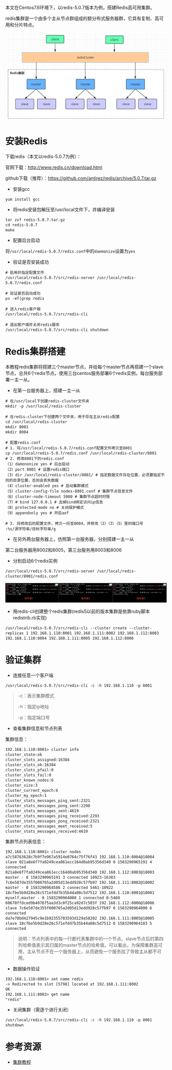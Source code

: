 本文在Centos7.6环境下，以redis-5.0.7版本为例，搭建Redis高可用集群。

redis集群是一个由多个主从节点群组成的额分布式服务器群，它具有复制、高可用和分片特点。

![redis集群](assets/redis集群.png)

# 安装Redis

下载redis（本文以redis-5.0.7为例）：

官网下载：http://www.redis.cn/download.html

github下载（推荐）：https://github.com/antirez/redis/archive/5.0.7.tar.gz

- 安装gcc

```shell
yum install gcc
```

- 将redis安装包解压至/usr/local文件下，并编译安装

```shell
tar zxf redis-5.0.7.tar.gz
cd redis-5.0.7
make
```

- 配置后台启动

将`/usr/local/redis-5.0.7/redis.conf`中的`daemonize`设置为`yes`

- 验证是否安装成功

```shell
# 启用并指定配置文件
/usr/local/redis-5.0.7/src/redis-server /usr/local/redis-5.0.7/redis.conf

# 验证是否启动成功
ps -ef|grep redis

# 进入redis客户端
/usr/local/redis-5.0.7/src/redis-cli

# 退出客户端并关闭redis服务
/usr/local/redis-5.0.7/src/redis-cli shutdown
```

# Redis集群搭建

本教程redis集群将搭建三个master节点，并给每个master节点再搭建一个slave节点，总共6个redis节点。使用三台centos服务部署6个redis实例，每台服务部署一主一从。

- 在第一台服务器上，搭建一主一从

```shell
# 在/usr/local下创建redis-cluster文件夹
mkdir -p /usr/local/redis-cluster

# 在redis-cluster下创建两个文件夹，用于存在主从redis配置
cd /usr/local/redis-cluster
mkdir 8001
mkdir 8004

# 配置redis.conf
# 1. 将/usr/local/redis-5.0.7/redis.conf配置文件拷贝至8001
cp /usr/local/redis-5.0.7/redis.conf /usr/local/redis-cluster/8001
# 2. 修改8001下的redis.conf
（1）damononize yes # 后台启动
（2）port 8001 # 设置redis端口
（3）dir /usr/local/redis-cluster/8001/ # 指定数据文件存在位置，必须要指定不同的目录位置，否则会丢失数据
（4）cluster-enabled yes # 启动集群模式
（5）cluster-config-file nodes-8001.conf # 集群节点信息文件
（6）cluster-node-timeout 5000 # 集群节点超时时限
（7）# bind 127.0.0.1 # 去掉bind绑定访问ip信息
（8）protected-mode no # 关闭保护模式
（9）appendonly yes # 开启aof

# 3. 将修改后的配置文件，拷贝一份至8004，并修改（2）（3）（5）里的端口号
:%s/源字符串/目标字符串/g
```

- 在另外两台服务器上，仿照第一台服务器，分别搭建一主一从

第二台服务器用8002和8005，第三台服务用8003和8006


- 分别启动6个redis实例

```shell
/usr/local/redis-5.0.7/src/redis-server /usr/local/redis-cluster/8001/redis.conf
```

![image-20200304144122783](assets/image-20200304144122783.png)

- 用redis-cli创建整个redis集群(redis5以前的版本集群是依靠ruby脚本redistrib.rb实现)

```shell
/usr/local/redis-5.0.7/src/redis-cli --cluster create --cluster-replicas 1 192.168.1.110:8001 192.168.1.111:8002 192.168.1.112:8003 192.168.1.110:8004 192.168.1.111:8005 192.168.1.112:8006
```

# 验证集群

- 连接任意一个客户端

```shell
/usr/local/redis-5.0.7/src/redis-cli -c -h 192.168.1.110 -p 8001
```

> -c：表示集群模式
>
> -h：指定ip地址
>
> -p：指定端口号

- 查看集群信息和节点列表

集群信息：

```shell
192.168.1.110:8001> cluster info
cluster_state:ok
cluster_slots_assigned:16384
cluster_slots_ok:16384
cluster_slots_pfail:0
cluster_slots_fail:0
cluster_known_nodes:6
cluster_size:3
cluster_current_epoch:6
cluster_my_epoch:1
cluster_stats_messages_ping_sent:2321
cluster_stats_messages_pong_sent:2298
cluster_stats_messages_sent:4619
cluster_stats_messages_ping_received:2293
cluster_stats_messages_pong_received:2321
cluster_stats_messages_meet_received:5
cluster_stats_messages_received:4619
```

集群节点列表信息：

```shell
192.168.1.110:8001> cluster nodes
a7c58763628c7b9f7e967a5914e0764c75f76f43 192.168.1.110:8004@18004 slave 021a8e6f7fa0249cea861ecc164d0ab95356d340 0 1583290965191 4 connected
021a8e6f7fa0249cea861ecc164d0ab95356d340 192.168.1.112:8003@18003 master - 0 1583290965191 3 connected 10923-16383
7c6e587de355f000765a2d05d13edd928c57fb97 192.168.1.111:8002@18002 master - 0 1583290964586 2 connected 5461-10922
18cfbe5b9d28e26c571efdd7b35b44a08c5d7512 192.168.1.110:8001@18001 myself,master - 0 1583290964000 1 connected 0-5460
60678ffdced9b4076f5aa3d3c0f25ca92d7c503f 192.168.1.112:8006@18006 slave 7c6e587de355f000765a2d05d13edd928c57fb97 0 1583290964000 6 connected
da7e78bd427945c9e1b92355703593d129a58202 192.168.1.111:8005@18005 slave 18cfbe5b9d28e26c571efdd7b35b44a08c5d7512 0 1583290964183 5 connected
```

> 说明：节点列表中的每一行都代表集群中的一个节点。slave节点后的第四列哈希值表示其归属的master节点的哈希值。可以看出，为保障集群高可用，主从节点不在一个服务器上，从而避免一个服务挂了导致主从都不可用。

- 数据操作验证

```shell
192.168.1.110:8001> set name redis
-> Redirected to slot [5798] located at 192.168.1.111:8002
OK
192.168.1.111:8002> get name
"redis"
```

- 关闭集群（需逐个进行关闭）

```shell
/usr/local/redis-5.0.7/src/redis-cli -c -h 192.168.1.110 -p 8001 shutdown
```

# 参考资源

- [集群教程](http://redisdoc.com/topic/cluster-tutorial.html)